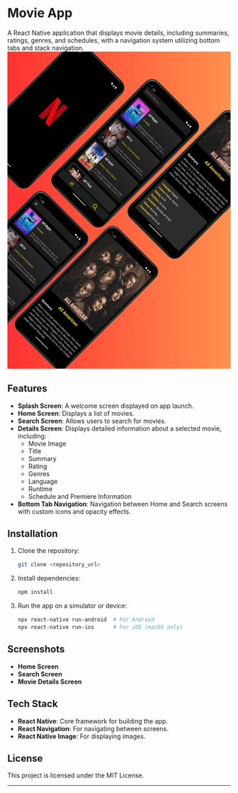 

# Movie App

A React Native application that displays movie details, including summaries, ratings, genres, and schedules, with a navigation system utilizing bottom tabs and stack navigation.
![Movie Screen Features](showcase/showcase.jpg)
## Features

- **Splash Screen**: A welcome screen displayed on app launch.
- **Home Screen**: Displays a list of movies.
- **Search Screen**: Allows users to search for movies.
- **Details Screen**: Displays detailed information about a selected movie, including:
  - Movie Image
  - Title
  - Summary
  - Rating
  - Genres
  - Language
  - Runtime
  - Schedule and Premiere Information
- **Bottom Tab Navigation**: Navigation between Home and Search screens with custom icons and opacity effects.

## Installation

1. Clone the repository:
   ```bash
   git clone <repository_url>
   ```

2. Install dependencies:
   ```bash
   npm install
   ```

3. Run the app on a simulator or device:
   ```bash
   npx react-native run-android  # For Android
   npx react-native run-ios      # For iOS (macOS only)
   ```

## Screenshots

- **Home Screen**  
- **Search Screen**  
- **Movie Details Screen**

## Tech Stack

- **React Native**: Core framework for building the app.
- **React Navigation**: For navigating between screens.
- **React Native Image**: For displaying images.

## License

This project is licensed under the MIT License.

--- 


